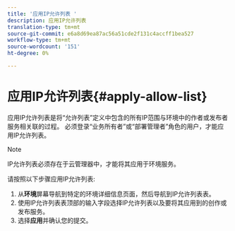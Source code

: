 ```yaml
---
title: '应用IP允许列表 '
description: 应用IP允许列表
translation-type: tm+mt
source-git-commit: e6a8d69ea87ac56a51cde2f131c4accff1bea527
workflow-type: tm+mt
source-wordcount: '151'
ht-degree: 0%

---
```



# 应用IP允许列表{#apply-allow-list}

应用IP允许列表是将“允许列表”定义中包含的所有IP范围与环境中的作者或发布者服务相关联的过程。 必须登录“业务所有者”或“部署管理者”角色的用户，才能应用IP允许列表。

>[!NOTE]
>IP允许列表必须存在于云管理器中，才能将其应用于环境服务。

请按照以下步骤应用IP允许列表:

1. 从&#x200B;**环境**&#x200B;屏幕导航到特定的环境详细信息页面，然后导航到IP允许列表表。
1. 使用IP允许列表表顶部的输入字段选择IP允许列表以及要将其应用到的创作或发布服务。
1. 选择&#x200B;**应用**&#x200B;并确认您的提交。

